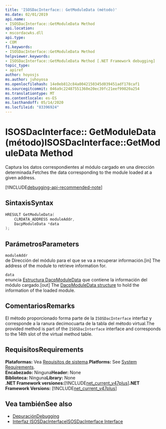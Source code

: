 ```yaml
---
title: 'ISOSDacInterface:: GetModuleData (método)'
ms.date: 02/01/2019
api.name:
- ISOSDacInterface::GetModuleData Method
api.location:
- mscordacwks.dll
api.type:
- COM
f1.keywords:
- ISOSDacInterface::GetModuleData Method
helpviewer.keywords:
- ISOSDacInterface::GetModuleData Method [.NET Framework debugging]
topic_type:
- apiref
author: hoyosjs
ms.author: juhoyosa
ms.openlocfilehash: 14e0eb812c84a0042150345d039451adf178caf1
ms.sourcegitcommit: 046a9c22487551360e20ec39fc21eef99820a254
ms.translationtype: MT
ms.contentlocale: es-ES
ms.lasthandoff: 05/14/2020
ms.locfileid: "83396924"
---
```

# <a name="isosdacinterfacegetmoduledata-method"></a><span data-ttu-id="9d9f0-102">ISOSDacInterface:: GetModuleData (método)</span><span class="sxs-lookup"><span data-stu-id="9d9f0-102">ISOSDacInterface::GetModuleData Method</span></span>

<span data-ttu-id="9d9f0-103">Captura los datos correspondientes al módulo cargado en una dirección determinada.</span><span class="sxs-lookup"><span data-stu-id="9d9f0-103">Fetches the data corresponding to the module loaded at a given address.</span></span>

[!INCLUDE[debugging-api-recommended-note](../../../../includes/debugging-api-recommended-note.md)]

## <a name="syntax"></a><span data-ttu-id="9d9f0-104">Sintaxis</span><span class="sxs-lookup"><span data-stu-id="9d9f0-104">Syntax</span></span>

```cpp
HRESULT GetModuleData(
    CLRDATA_ADDRESS moduleAddr,
    DacpModuleData *data
);
```

## <a name="parameters"></a><span data-ttu-id="9d9f0-105">Parámetros</span><span class="sxs-lookup"><span data-stu-id="9d9f0-105">Parameters</span></span>

`moduleAddr`\
<span data-ttu-id="9d9f0-106">de Dirección del módulo para el que se va a recuperar información.</span><span class="sxs-lookup"><span data-stu-id="9d9f0-106">[in] The address of the module to retrieve information for.</span></span>

`data`\
<span data-ttu-id="9d9f0-107">enuncia [Estructura DacpModuleData](dacpmoduledata-structure.md) que contiene la información del módulo cargado.</span><span class="sxs-lookup"><span data-stu-id="9d9f0-107">[out] The [DacpModuleData structure](dacpmoduledata-structure.md) to hold the information of the loaded module.</span></span>

## <a name="remarks"></a><span data-ttu-id="9d9f0-108">Comentarios</span><span class="sxs-lookup"><span data-stu-id="9d9f0-108">Remarks</span></span>

<span data-ttu-id="9d9f0-109">El método proporcionado forma parte de la `ISOSDacInterface` interfaz y corresponde a la ranura decimocuarta de la tabla del método virtual.</span><span class="sxs-lookup"><span data-stu-id="9d9f0-109">The provided method is part of the `ISOSDacInterface` interface and corresponds to the 14th slot of the virtual method table.</span></span>

## <a name="requirements"></a><span data-ttu-id="9d9f0-110">Requisitos</span><span class="sxs-lookup"><span data-stu-id="9d9f0-110">Requirements</span></span>

<span data-ttu-id="9d9f0-111">**Plataformas:** Vea [Requisitos de sistema](../../../../docs/framework/get-started/system-requirements.md).</span><span class="sxs-lookup"><span data-stu-id="9d9f0-111">**Platforms:** See [System Requirements](../../../../docs/framework/get-started/system-requirements.md).</span></span>  
<span data-ttu-id="9d9f0-112">**Encabezado:** Ninguna</span><span class="sxs-lookup"><span data-stu-id="9d9f0-112">**Header:** None</span></span>  
<span data-ttu-id="9d9f0-113">**Biblioteca:** Ninguna</span><span class="sxs-lookup"><span data-stu-id="9d9f0-113">**Library:** None</span></span>  
<span data-ttu-id="9d9f0-114">**.NET Framework versiones:**[!INCLUDE[net_current_v47plus](../../../../includes/net-current-v47plus.md)]</span><span class="sxs-lookup"><span data-stu-id="9d9f0-114">**.NET Framework Versions:** [!INCLUDE[net_current_v47plus](../../../../includes/net-current-v47plus.md)]</span></span>  

## <a name="see-also"></a><span data-ttu-id="9d9f0-115">Vea también</span><span class="sxs-lookup"><span data-stu-id="9d9f0-115">See also</span></span>

- [<span data-ttu-id="9d9f0-116">Depuración</span><span class="sxs-lookup"><span data-stu-id="9d9f0-116">Debugging</span></span>](index.md)
- [<span data-ttu-id="9d9f0-117">Interfaz ISOSDacInterface</span><span class="sxs-lookup"><span data-stu-id="9d9f0-117">ISOSDacInterface Interface</span></span>](isosdacinterface-interface.md)
